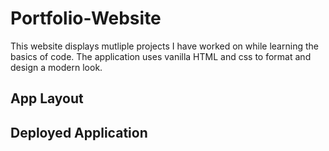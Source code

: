 # Portfolio-Website
This website displays mutliple projects I have worked on while learning the basics of code.
The application uses vanilla HTML and css to format and design a modern look.

## App Layout

## Deployed Application
